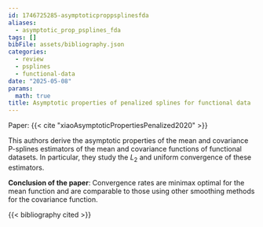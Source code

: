 ```yaml
---
id: 1746725285-asymptoticproppsplinesfda
aliases:
  - asymptotic_prop_psplines_fda
tags: []
bibFile: assets/bibliography.json
categories:
  - review
  - psplines
  - functional-data
date: "2025-05-08"
params:
  math: true
title: Asymptotic properties of penalized splines for functional data
---
```


Paper: {{< cite "xiaoAsymptoticPropertiesPenalized2020" >}}


This authors derive the asymptotic properties of the mean and covariance P-splines estimators of the mean and covariance functions of functional datasets. In particular, they study the $L_2$ and uniform convergence of these estimators.




**Conclusion of the paper**: Convergence rates are minimax optimal for the mean function and are comparable to those using other smoothing methods for the covariance function.



{{< bibliography cited >}}


